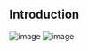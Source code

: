 ## Introduction
![image](https://github.com/user-attachments/assets/ece7e14c-5781-460a-9695-8da3e4f38036)
![image](https://github.com/user-attachments/assets/25ddbe2f-9059-45d0-a48c-7e35f238d9d7)
